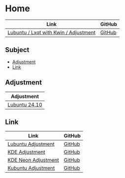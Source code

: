 

# Home

| Link | GitHub |
| ---- | ------ |
| [Lubuntu / Lxqt with Kwin / Adjustment](https://samwhelp.github.io/lubuntu-lxqt-with-kwin-adjustment/) | [GitHub](https://github.com/samwhelp/lubuntu-lxqt-with-kwin-adjustment) |




## Subject

* [Adjustment](#adjustment)
* [Link](#link)




## Adjustment

| Adjustment |
| ---------- |
| [Lubuntu 24.10](https://github.com/samwhelp/lubuntu-lxqt-with-kwin-adjustment/tree/main/prototype/main/lxqt-config/Main) |




## Link

| Link | GitHub |
| ---- | ------ |
| [Lubuntu Adjustment](https://samwhelp.github.io/lubuntu-adjustment/) | [GitHub](https://github.com/samwhelp/lubuntu-adjustment) |
| [KDE Adjustment](https://samwhelp.github.io/kde-adjustment/) | [GitHub](https://github.com/samwhelp/kde-adjustment) |
| [KDE Neon Adjustment](https://samwhelp.github.io/kde-neon-adjustment/) | [GitHub](https://github.com/samwhelp/kde-neon-adjustment) |
| [Kubuntu Adjustment](https://samwhelp.github.io/kubuntu-adjustment/) | [GitHub](https://github.com/samwhelp/kubuntu-adjustment) |
